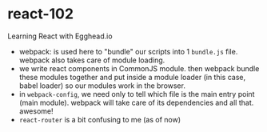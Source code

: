 # react-102

Learning React with Egghead.io

- webpack: is used here to "bundle" our scripts into 1 `bundle.js` file. webpack also takes care of module loading.
- we write react components in CommonJS module. then webpack bundle these modules together and put inside a module loader (in this case, babel loader) so our modules work in the browser.
- in `webpack-config`, we need only to tell which file is the main entry point (main module). webpack will take care of its dependencies and all that. awesome!
- `react-router` is a bit confusing to me (as of now)
